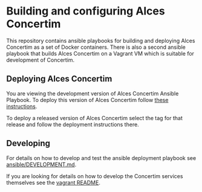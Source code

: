 # Building and configuring Alces Concertim

This repository contains ansible playbooks for building and deploying Alces
Concertim as a set of Docker containers.  There is also a second ansible
playbook that builds Alces Concertim on a Vagrant VM which is suitable for
development of Concertim.

## Deploying Alces Concertim

You are viewing the development version of Alces Concertim Ansible Playbook.
To deploy this version of Alces Concertim follow [these
instructions](ansible/README.md).

To deploy a released version of Alces Concertim select the tag for that
release and follow the deployment instructions there.

## Developing

For details on how to develop and test the ansible deployment playbook see
[ansible/DEVELOPMENT.md](ansible/DEVELOPMENT.md).

If you are looking for details on how to develop the Concertim services
themselves see the [vagrant README](contrib/dev/vagrant/README.md).
